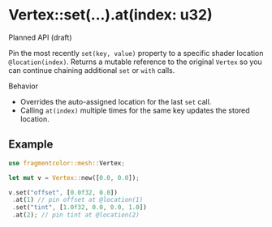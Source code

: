# Vertex::set(...).at(index: u32)

Planned API (draft)

Pin the most recently `set(key, value)` property to a specific shader location `@location(index)`. Returns a mutable reference to the original `Vertex` so you can continue chaining additional `set` or `with` calls.

Behavior
- Overrides the auto-assigned location for the last `set` call.
- Calling `at(index)` multiple times for the same key updates the stored location.

## Example

```rust
use fragmentcolor::mesh::Vertex;

let mut v = Vertex::new([0.0, 0.0]);

v.set("offset", [0.0f32, 0.0])
 .at(1) // pin offset at @location(1)
 .set("tint", [1.0f32, 0.0, 0.0, 1.0])
 .at(2); // pin tint at @location(2)
```
